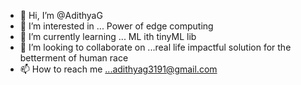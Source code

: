 - 👋 Hi, I’m @AdithyaG
- 👀 I’m interested in ... Power of edge computing
- 🌱 I’m currently learning ... ML ith tinyML lib
- 💞️ I’m looking to collaborate on ...real life impactful solution for the betterment of human race
- 📫 How to reach me ...adithyag3191@gmail.com

<!---
AdithyaG1234/AdithyaG1234 is a ✨ special ✨ repository because its `README.md` (this file) appears on your GitHub profile.
You can click the Preview link to take a look at your changes.
--->

